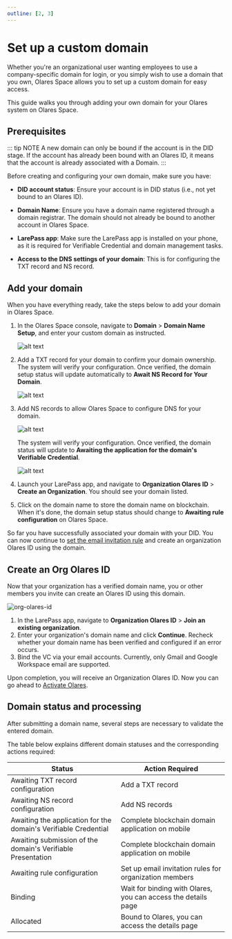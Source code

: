 ```yaml
---
outline: [2, 3]
---
```


# Set up a custom domain

Whether you're an organizational user wanting employees to use a company-specific domain for login, or you simply wish to use a domain that you own, Olares Space allows you to set up a custom domain for easy access.

This guide walks you through adding your own domain for your Olares system on Olares Space.

## Prerequisites

::: tip NOTE
A new domain can only be bound if the account is in the DID stage. If the account has already been bound with an Olares ID, it means that the account is already associated with a Domain. 
:::

Before creating and configuring your own domain, make sure you have:

- **DID account status**: Ensure your account is in DID status (i.e., not yet bound to an Olares ID). 
   
- **Domain Name**: Ensure you have a domain name registered through a domain registrar. The domain should not already be bound to another account in Olares Space.
   
- **LarePass app**: Make sure the LarePass app is installed on your phone, as it is required for Verifiable Credential and domain management tasks.

- **Access to the DNS settings of your domain**: This is for configuring the TXT record and NS record. 

## Add your domain

When you have everything ready, take the steps below to add your domain in Olares Space.

1. In the Olares Space console, navigate to **Domain** > **Domain Name Setup**, and enter your custom domain as instructed. 

    ![alt text](/images/how-to/space/submit_a_domain.jpg)

2. Add a TXT record for your domain to confirm your domain ownership. The system will verify your configuration. Once verified, the domain setup status will update automatically to **Await NS Record for Your Domain**.

    ![alt text](/images/how-to/space/txt.jpg)

3. Add NS records to allow Olares Space to configure DNS for your domain. 

    ![alt text](/images/how-to/space/ns.jpg)

   The system will verify your configuration. Once verified, the domain status will update to **Awaiting the application for the domain's Verifiable Credential**.

   ![alt text](/images/how-to/space/awaiting_domain.jpg)

4. Launch your LarePass app, and navigate to **Organization Olares ID** > **Create an Organization**. You should see your domain listed. 

5. Click on the domain name to store the domain name on blockchain. When it's done, the domain setup status should change to **Awaiting rule configuration** on Olares Space. 

So far you have successfully associated your domain with your DID. You can now continue to [set the email invitation rule](manage-domain.md#set-email-invitation-rules) and create an organization Olares ID using the domain. 

## Create an Org Olares ID

Now that your organization has a verified domain name, you or other members you invite can create an Olares ID using this domain.

![org-olares-id](/images/how-to/larepass/organization_olares_id.png)
 
1. In the LarePass app, navigate to **Organization Olares ID** > **Join an existing organization**.
2. Enter your organization's domain name and click **Continue**. Recheck whether your domain name has been verified and configured if an error occurs.
3. Bind the VC via your email accounts. Currently, only Gmail and Google Workspace email are supported.

Upon completion, you will receive an Organization Olares ID. Now you can go ahead to [Activate Olares](../get-started/install-olares-linux.md#activate-olares).

## Domain status and processing

After submitting a domain name, several steps are necessary to validate the entered domain.

The table below explains different domain statuses and the corresponding actions required:

| Status                                                          | Action Required                                               |
|-----------------------------------------------------------------|---------------------------------------------------------------|
| Awaiting TXT record configuration                               | Add a TXT record                                              |
| Awaiting NS record configuration                                | Add NS records                                                |
| Awaiting the application for the domain's Verifiable Credential | Complete blockchain domain application on mobile              |
| Awaiting submission of the domain's Verifiable Presentation     | Complete blockchain domain application on mobile              |
| Awaiting rule configuration                                     | Set up email invitation rules for organization members        |
| Binding                                                         | Wait for binding with Olares, you can access the details page |
| Allocated                                                       | Bound to Olares, you can access the details page              |